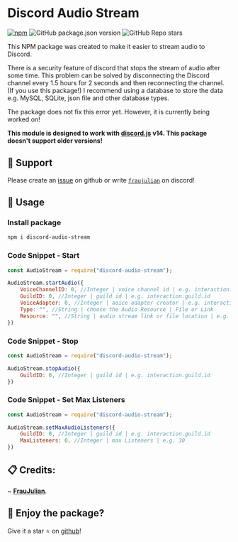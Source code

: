 # Discord Audio Stream

[![npm](https://img.shields.io/npm/dw/discord-audio-stream)](http://npmjs.org/package/discord-audio-stream)
![GitHub package.json version](https://img.shields.io/github/package-json/v/FrauJulian/discord-audio-stream)
![GitHub Repo stars](https://img.shields.io/github/stars/FrauJulian/discord-audio-stream?style=social)

<p>This NPM package was created to make it easier to stream audio to Discord.</p>
<p>There is a security feature of discord that stops the stream of audio after some time. This problem can be solved by disconnecting the Discord channel every 1.5 hours for 2 seconds and then reconnecting the channel. (If you use this package!) I recommend using a database to store the data e.g. MySQL, SQLite, json file and other database types.</p>
<p>The package does not fix this error yet. However, it is currently being worked on!</p>

**This module is designed to work with [discord.js](https://discord.js.org/) v14. This package doesn't support older
versions!**

## 👋 Support

Please create an [issue](https://github.com/FrauJulian/DiscordAudioStreamNPM/issues) on github or write [`fraujulian`](https://discord.com/users/860206216893693973) on discord!

## 📝 Usage

### Install package

```bash
npm i discord-audio-stream
```

### Code Snippet - Start

```js
const AudioStream = require("discord-audio-stream");

AudioStream.startAudio({
    VoiceChannelID: 0, //Integer | voice channel id | e.g. interaction.member.voice.channel.id
    GuildID: 0, //Integer | guild id | e.g. interaction.guild.id
    VoiceAdapter: 0, //Integer | aoice adapter creator | e.g. interaction.guild.voiceAdapterCreator
    Type: "", //String | choose the Audio Resource | File or Link
    Resource: "", //String | audio stream link or file location | e.g. https://synradiode.stream.laut.fm/synradiode
})
```

### Code Snippet - Stop

```js
const AudioStream = require("discord-audio-stream");

AudioStream.stopAudio({
    GuildID: 0, //Integer | guild id | e.g. interaction.guild.id
})
```

### Code Snippet - Set Max Listeners

```js
const AudioStream = require("discord-audio-stream");

AudioStream.setMaxAudioListeners({
    GuildID: 0, //Integer | guild id | e.g. interaction.guild.id
    MaxListeners: 0, //Integer | max Listeners | e.g. 30
})
```

## 📋 Credits:
~ [**FrauJulian**](https://fraujulian.xyz/).

## 🤝 Enjoy the package?

Give it a star ⭐ on [github](https://github.com/FrauJulian/discord-audio-stream)!